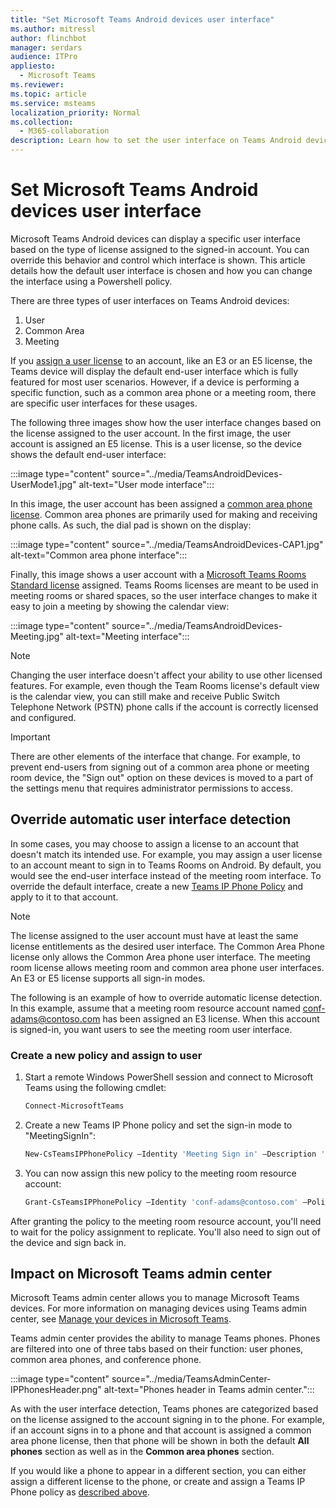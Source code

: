 ```yaml
---
title: "Set Microsoft Teams Android devices user interface"
ms.author: mitressl
author: flinchbot
manager: serdars
audience: ITPro
appliesto: 
  - Microsoft Teams
ms.reviewer: 
ms.topic: article
ms.service: msteams
localization_priority: Normal
ms.collection:
  - M365-collaboration
description: Learn how to set the user interface on Teams Android devices.
---
```

# Set Microsoft Teams Android devices user interface

Microsoft Teams Android devices can display a specific user interface based on the type of license assigned to the signed-in account. You can override this behavior and control which interface is shown. This article details how the default user interface is chosen and how you can change the interface using a Powershell policy.

There are three types of user interfaces on Teams Android devices:

1. User
2. Common Area
3. Meeting

If you [assign a user license](/microsoftteams/user-access) to an account, like an E3 or an E5 license, the Teams device will display the default end-user interface which is fully featured for most user scenarios. However, if a device is performing a specific function, such as a common area phone or a meeting room, there are specific user interfaces for these usages.

The following three images show how the user interface changes based on the license assigned to the user account. In the first image, the user account is assigned an E5 license. This is a user license, so the device shows the default end-user interface:

:::image type="content" source="../media/TeamsAndroidDevices-UserMode1.jpg" alt-text="User mode interface":::

In this image, the user account has been assigned a [common area phone license](/microsoftteams/set-up-common-area-phones). Common area phones are primarily used for making and receiving phone calls. As such, the dial pad is shown on the display:

:::image type="content" source="../media/TeamsAndroidDevices-CAP1.jpg" alt-text="Common area phone interface":::

Finally, this image shows a user account with a [Microsoft Teams Rooms Standard license](/MicrosoftTeams/rooms/rooms-licensing) assigned. Teams Rooms licenses are meant to be used in meeting rooms or shared spaces, so the user interface changes to make it easy to join a meeting by showing the calendar view:

:::image type="content" source="../media/TeamsAndroidDevices-Meeting.jpg" alt-text="Meeting interface":::

> [!NOTE]
> Changing the user interface doesn't affect your ability to use other licensed features. For example, even though the Team Rooms license's default view is the calendar view, you can still make and receive Public Switch Telephone Network (PSTN) phone calls if the account is correctly licensed and configured.

> [!IMPORTANT]
> There are other elements of the interface that change. For example, to prevent end-users from signing out of a common area phone or meeting room device, the "Sign out" option on these devices is moved to a part of the settings menu that requires administrator permissions to access.

## Override automatic user interface detection

In some cases, you may choose to assign a license to an account that doesn't match its intended use. For example, you may assign a user license to an account meant to sign in to Teams Rooms on Android. By default, you would see the end-user interface instead of the meeting room interface. To override the default interface, create a new [Teams IP Phone Policy](/powershell/module/skype/new-csteamsipphonepolicy?view=skype-ps) and apply to it to that account.

> [!NOTE]
> The license assigned to the user account must have at least the same license entitlements as the desired user interface. The Common Area Phone license only allows the Common Area phone user interface. The meeting room license allows meeting room and common area phone user interfaces. An E3 or E5 license supports all sign-in modes.

The following is an example of how to override automatic license detection. In this example, assume that a meeting room resource account named conf-adams@contoso.com has been assigned an E3 license. When this account is signed-in, you want users to see the meeting room user interface.

### Create a new policy and assign to user

1. Start a remote Windows PowerShell session and connect to Microsoft Teams using the following cmdlet:

    ``` Powershell
    Connect-MicrosoftTeams
    ```

2. Create a new Teams IP Phone policy and set the sign-in mode to "MeetingSignIn":

   ``` Powershell
   New-CsTeamsIPPhonePolicy –Identity 'Meeting Sign in' –Description 'Meeting Sign In Phone Policy' -SignInMode 'MeetingSignIn'

   ```

3. You can now assign this new policy to the meeting room resource account:

   ``` Powershell
   Grant-CsTeamsIPPhonePolicy –Identity 'conf-adams@contoso.com' –PolicyName 'Meeting Sign In'
   ```

After granting the policy to the meeting room resource account, you'll need to wait for the policy assignment to replicate. You'll also need to sign out of the device and sign back in.

## Impact on Microsoft Teams admin center

Microsoft Teams admin center allows you to manage Microsoft Teams devices. For more information on managing devices using Teams admin center, see [Manage your devices in Microsoft Teams](device-management.md).


Teams admin center provides the ability to manage Teams phones. Phones are filtered into one of three tabs based on their function: user phones, common area phones, and conference phone. 

 :::image type="content" source="../media/TeamsAdminCenter-IPPhonesHeader.png" alt-text="Phones header in Teams admin center.":::

As with the user interface detection, Teams phones are categorized based on the license assigned to the account signing in to the phone. For example, if an account signs in to a phone and that account is assigned a common area phone license, then that phone will be shown in both the default **All phones** section as well as in the **Common area phones** section.

If you would like a phone to appear in a different section, you can either assign a different license to the phone, or create and assign a Teams IP Phone policy as [described above](#override-automatic-user-interface-detection).
